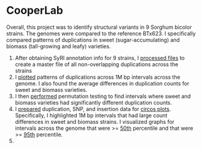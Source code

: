 # CooperLab
Overall, this project was to identify structural variants in 9 Sorghum bicolor strains.  The genomes were compared to the reference BTx623.
I specifically compared patterns of duplications in sweet (sugar-accumulating) and biomass (tall-growing and leafy) varieties.
1) After obtaining SyRI annotation info for 9 strains, I [processed files](FileProcessing) to create a master file of all non-overlapping duplications across the strains
2) I [plotted](DuplicationCounts/DuplicationCounts1Mbp.Rmd) patterns of duplications across 1M bp intervals across the genome.  I also found the average differences in duplication counts for sweet and biomass varieties.
3) I then [performed](DuplicationCounts/PermutationDuplications.Rmd) permutation testing to find intervals where sweet and biomass varieties had significantly different duplication counts.
4) I [prepared](Circos/CircosPrep) duplication, SNP, and insertion data for [circos plots](Circos/finalCircos.R).  Specifically, I highlighted 1M bp intervals that had large count differences in sweet and biomass strains.  I visualized graphs for intervals across the genome that were >= [50th](Circos/CircosHighRes50.png) percentile and that were >= [95th](Circos/CircosHighRes95.png) percentile.
5) 
